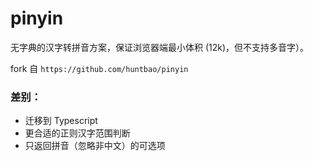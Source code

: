 # pinyin

无字典的汉字转拼音方案，保证浏览器端最小体积 (12k)，但不支持多音字）。

fork 自 `https://github.com/huntbao/pinyin`

### 差别：

-   迁移到 Typescript
-   更合适的正则汉字范围判断
-   只返回拼音（忽略非中文）的可选项
